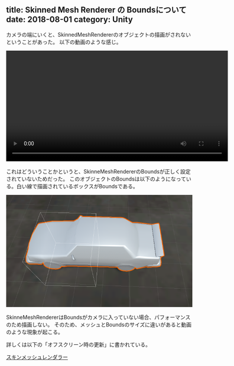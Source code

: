 title: Skinned Mesh Renderer の Boundsについて
date: 2018-08-01
category: Unity
---

カメラの端にいくと、SkinnedMeshRendererのオブジェクトの描画がされないということがあった。
以下の動画のような感じ。

<video src="/img/2018-08-01-skinnedmesh-bounds/camera.mp4" width="600"  controls></video>

これはどういうことかというと、SkinneMeshRendererのBoundsが正しく設定されていないためだった。
このオブジェクトのBoundsは以下のようになっている。白い線で描画されているボックスがBoundsである。

![Bounds](/img/2018-08-01-skinnedmesh-bounds/bounds.png)

SkinneMeshRendererはBoundsがカメラに入っていない場合、パフォーマンスのため描画しない。
そのため、メッシュとBoundsのサイズに違いがあると動画のような現象が起こる。

詳しくは以下の「オフスクリーン時の更新」に書かれている。

[スキンメッシュレンダラー](https://docs.unity3d.com/jp/current/Manual/class-SkinnedMeshRenderer.html)

